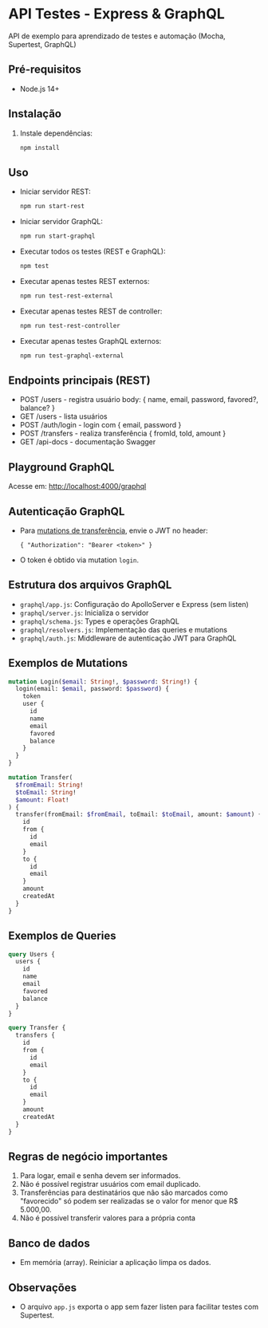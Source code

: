 
# API Testes - Express & GraphQL

API de exemplo para aprendizado de testes e automação (Mocha, Supertest, GraphQL)

## Pré-requisitos

- Node.js 14+

## Instalação

1. Instale dependências:
   ```sh
   npm install
   ```

## Uso


- Iniciar servidor REST:
  ```sh
  npm run start-rest
  ```
- Iniciar servidor GraphQL:
  ```sh
  npm run start-graphql
  ```
- Executar todos os testes (REST e GraphQL):
  ```sh
  npm test
  ```
- Executar apenas testes REST externos:
  ```sh
  npm run test-rest-external
  ```
- Executar apenas testes REST de controller:
  ```sh
  npm run test-rest-controller
  ```
- Executar apenas testes GraphQL externos:
  ```sh
  npm run test-graphql-external
  ```

## Endpoints principais (REST)

- POST /users - registra usuário
  body: { name, email, password, favored?, balance? }
- GET /users - lista usuários
- POST /auth/login - login com { email, password }
- POST /transfers - realiza transferência { fromId, toId, amount }
- GET /api-docs - documentação Swagger

## Playground GraphQL

Acesse em: [http://localhost:4000/graphql](http://localhost:4000/graphql)

## Autenticação GraphQL
- Para [mutations de transferência](#exemplos-de-mutations), envie o JWT no header:
  ```
  { "Authorization": "Bearer <token>" }
  ```
- O token é obtido via mutation `login`.

## Estrutura dos arquivos GraphQL
- `graphql/app.js`: Configuração do ApolloServer e Express (sem listen)
- `graphql/server.js`: Inicializa o servidor
- `graphql/schema.js`: Types e operações GraphQL
- `graphql/resolvers.js`: Implementação das queries e mutations
- `graphql/auth.js`: Middleware de autenticação JWT para GraphQL

## Exemplos de Mutations
```graphql
mutation Login($email: String!, $password: String!) {
  login(email: $email, password: $password) {
    token
    user {
      id
      name
      email
      favored
      balance
    }
  }
}
```

```graphql
mutation Transfer(
  $fromEmail: String!
  $toEmail: String!
  $amount: Float!
) {
  transfer(fromEmail: $fromEmail, toEmail: $toEmail, amount: $amount) {
    id
    from {
      id
      email
    }
    to {
      id
      email
    }
    amount
    createdAt
  }
}
```

## Exemplos de Queries
```graphql
query Users {
  users {
    id
    name
    email
    favored
    balance
  }
}
```

```graphql
query Transfer {
  transfers {
    id
    from {
      id
      email
    }
    to {
      id
      email
    }
    amount
    createdAt
  }
}
```

## Regras de negócio importantes

1) Para logar, email e senha devem ser informados.
2) Não é possível registrar usuários com email duplicado.
3) Transferências para destinatários que não são marcados como "favorecido" só podem ser realizadas se o valor for menor que R$ 5.000,00.
4) Não é possível transferir valores para a própria conta

## Banco de dados

- Em memória (array). Reiniciar a aplicação limpa os dados.

## Observações

- O arquivo `app.js` exporta o app sem fazer listen para facilitar testes com Supertest.
